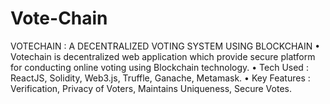# Vote-Chain
VOTECHAIN : A DECENTRALIZED VOTING SYSTEM USING BLOCKCHAIN
• Votechain is decentralized web application which provide secure platform for conducting online voting using Blockchain technology.
• Tech Used : ReactJS, Solidity, Web3.js, Truffle, Ganache, Metamask.
• Key Features : Verification, Privacy of Voters, Maintains Uniqueness, Secure Votes. 
